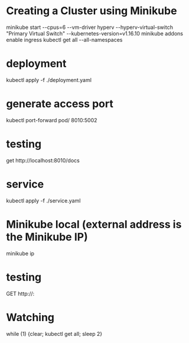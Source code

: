# Creating a Cluster using Minikube
minikube start --cpus=6 --vm-driver hyperv --hyperv-virtual-switch "Primary Virtual Switch" --kubernetes-version=v1.16.10
minikube addons enable ingress
kubectl get all --all-namespaces


# deployment
kubectl apply -f ./deployment.yaml

# generate access port
kubectl port-forward pod/<generated pod name> 8010:5002

# testing 
get http://localhost:8010/docs

# service
kubectl apply -f ./service.yaml

# Minikube local (external address is the Minikube IP)
minikube ip

# testing
GET http://<minikube ip>:<service port>

# Watching
while (1) {clear; kubectl get all; sleep 2}